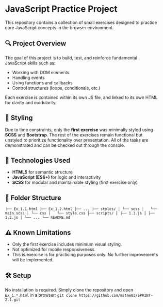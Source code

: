 # JavaScript Practice Project

This repository contains a collection of small exercises designed to practice core JavaScript concepts in the browser environment.

## 🔍 Project Overview

The goal of this project is to build, test, and reinforce fundamental JavaScript skills such as:

- Working with DOM elements
- Handling events
- Using functions and callbacks
- Control structures (loops, conditionals, etc.)

Each exercise is contained within its own JS file, and linked to its own HTML for clarity and modularity.

## 🎨 Styling

Due to time constraints, only the **first exercise** was minimally styled using **SCSS**
and **Bootstrap**. The rest of the exercises remain functional but unstyled to prioritize functionality over presentation.
All of the tasks are demonstrated and can be checked out through the console.

## 🚀 Technologies Used

- **HTML5** for semantic structure
- **JavaScript (ES6+)** for logic and interactivity
- **SCSS** for modular and maintainable styling (first exercise only)

## 📁 Folder Structure
`
├── Ex_1.1.html
├── Ex_1.2.html
├── ...
├── styles/
│ └── scss
│   └── main.scss
│ └── css
│   └── style.css
├── scripts/
│ ├── 1.1.js
│ ├── 1.2.js
│ └── ...
└── README.md
`

## ⚠️ Known Limitations

- Only the first exercise includes minimum visual styling.
- Not optimized for mobile responsiveness.
- This is exercise is for practicing purposes only. No further improvements will be implemented.

## 🛠️ Setup

No installation is required. Simply clone the repository and open `Ex_1.*.html` in a browser:
```git clone https://github.com/mstne03/SPRINT-2.1.git```
